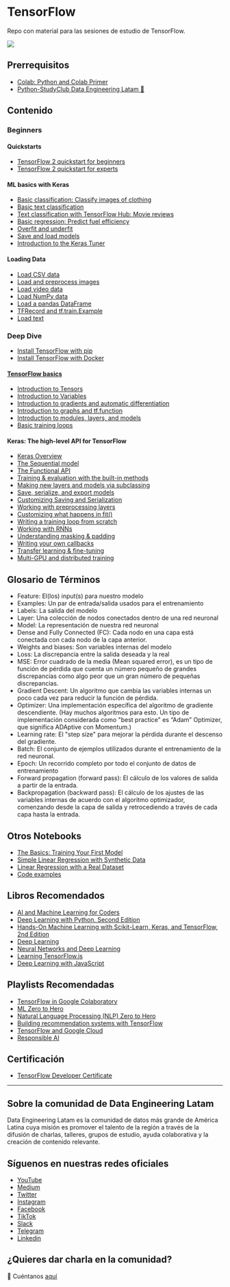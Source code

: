 # TensorFlow
Repo con material para las sesiones de estudio de TensorFlow.

<div style="margin: 0 auto">
  <img src="https://upload.wikimedia.org/wikipedia/commons/thumb/1/11/TensorFlowLogo.svg/1200px-TensorFlowLogo.svg.png" />
</div>

## Prerrequisitos
- [Colab: Python and Colab Primer](https://colab.research.google.com/github/tensorflow/examples/blob/master/courses/udacity_intro_to_tensorflow_for_deep_learning/l01c01_introduction_to_colab_and_python.ipynb)
- [Python-StudyClub Data Engineering Latam 🐍](https://github.com/DataEngineering-LATAM/Python-StudyClub)
## Contenido

### Beginners

#### Quickstarts

- [TensorFlow 2 quickstart for beginners](https://www.tensorflow.org/tutorials/quickstart/beginner)
- [TensorFlow 2 quickstart for experts](https://www.tensorflow.org/tutorials/quickstart/advanced)

#### ML basics with Keras

- [Basic classification: Classify images of clothing](https://www.tensorflow.org/tutorials/keras/classification)
- [Basic text classification](https://www.tensorflow.org/tutorials/keras/text_classification)
- [Text classification with TensorFlow Hub: Movie reviews](https://www.tensorflow.org/tutorials/keras/text_classification_with_hub)
- [Basic regression: Predict fuel efficiency](https://www.tensorflow.org/tutorials/keras/regression)
- [Overfit and underfit](https://www.tensorflow.org/tutorials/keras/overfit_and_underfit)
- [Save and load models](https://www.tensorflow.org/tutorials/keras/save_and_load)
- [Introduction to the Keras Tuner](https://www.tensorflow.org/tutorials/keras/keras_tuner)

#### Loading Data

- [Load CSV data](https://www.tensorflow.org/tutorials/load_data/csv)
- [Load and preprocess images](https://www.tensorflow.org/tutorials/load_data/images)
- [Load video data](https://www.tensorflow.org/tutorials/load_data/video)
- [Load NumPy data](https://www.tensorflow.org/tutorials/load_data/numpy)
- [Load a pandas DataFrame](https://www.tensorflow.org/tutorials/load_data/pandas_dataframe)
- [TFRecord and tf.train.Example](https://www.tensorflow.org/tutorials/load_data/tfrecord)
- [Load text](https://www.tensorflow.org/tutorials/load_data/text)

### Deep Dive

- [Install TensorFlow with pip](https://www.tensorflow.org/install/pip)
- [Install TensorFlow with Docker](https://www.tensorflow.org/install/docker)

#### [TensorFlow basics](https://www.tensorflow.org/guide/basics)

- [Introduction to Tensors](https://www.tensorflow.org/guide/tensor)
- [Introduction to Variables](https://www.tensorflow.org/guide/variable)
- [Introduction to gradients and automatic differentiation](https://www.tensorflow.org/guide/autodiff)
- [Introduction to graphs and tf.function](https://www.tensorflow.org/guide/intro_to_graphs)
- [Introduction to modules, layers, and models](https://www.tensorflow.org/guide/intro_to_modules)
- [Basic training loops](https://www.tensorflow.org/guide/basic_training_loops)

#### Keras: The high-level API for TensorFlow

- [Keras Overview](https://www.tensorflow.org/guide/keras)
- [The Sequential model](https://www.tensorflow.org/guide/keras/sequential_model)
- [The Functional API](https://www.tensorflow.org/guide/keras/functional_api)
- [Training & evaluation with the built-in methods](https://www.tensorflow.org/guide/keras/training_with_built_in_methods)
- [Making new layers and models via subclassing](https://www.tensorflow.org/guide/keras/making_new_layers_and_models_via_subclassing)
- [Save, serialize, and export models](https://www.tensorflow.org/guide/keras/serialization_and_saving)
- [Customizing Saving and Serialization](https://www.tensorflow.org/guide/keras/customizing_saving_and_serialization)
- [Working with preprocessing layers](https://www.tensorflow.org/guide/keras/preprocessing_layers)
- [Customizing what happens in fit()](https://www.tensorflow.org/guide/keras/customizing_what_happens_in_fit)
- [Writing a training loop from scratch](https://www.tensorflow.org/guide/keras/writing_a_training_loop_from_scratch)
- [Working with RNNs](https://www.tensorflow.org/guide/keras/working_with_rnns)
- [Understanding masking & padding](https://www.tensorflow.org/guide/keras/understanding_masking_and_padding)
- [Writing your own callbacks](https://www.tensorflow.org/guide/keras/writing_your_own_callbacks)
- [Transfer learning & fine-tuning](https://www.tensorflow.org/guide/keras/transfer_learning)
- [Multi-GPU and distributed training](https://www.tensorflow.org/guide/keras/distributed_training)

## Glosario de Términos

- Feature: El(los) input(s) para nuestro modelo
- Examples: Un par de entrada/salida usados para el entrenamiento
- Labels: La salida del modelo
- Layer: Una colección de nodos conectados dentro de una red neuronal
- Model: La representación de nuestra red neuronal
- Dense and Fully Connected (FC): Cada nodo en una capa está conectada con cada nodo de la capa anterior.
- Weights and biases: Son variables internas del modelo
- Loss: La discrepancia entre la salida deseada y la real
- MSE: Error cuadrado de la media (Mean squared error), es un tipo de función de pérdida que cuenta un número pequeño de grandes discrepancias como algo peor que un gran número de pequeñas discrepancias.
- Gradient Descent: Un algoritmo que cambia las variables internas un poco cada vez para reducir la función de pérdida.
- Optimizer: Una implementación específica del algoritmo de gradiente descendiente. (Hay muchos algoritmos para esto. Un tipo de implementación considerada como "best practice" es “Adam” Optimizer, que significa ADAptive con Momentum.)
- Learning rate:  El "step size" para mejorar la pérdida durante el descenso del gradiente.
- Batch: El conjunto de ejemplos utilizados durante el entrenamiento de la red neuronal.
- Epoch: Un recorrido completo por todo el conjunto de datos de entrenamiento
- Forward propagation (forward pass): El cálculo de los valores de salida a partir de la entrada.
- Backpropagation (backward pass): El cálculo de los ajustes de las variables internas de acuerdo con el algoritmo optimizador, comenzando desde la capa de salida y retrocediendo a través de cada capa hasta la entrada.

## Otros Notebooks

- [The Basics: Training Your First Model](https://colab.research.google.com/github/tensorflow/examples/blob/master/courses/udacity_intro_to_tensorflow_for_deep_learning/l02c01_celsius_to_fahrenheit.ipynb)
- [Simple Linear Regression with Synthetic Data](https://colab.research.google.com/github/google/eng-edu/blob/main/ml/cc/exercises/linear_regression_with_synthetic_data.ipynb)
- [Linear Regression with a Real Dataset](https://colab.research.google.com/github/google/eng-edu/blob/main/ml/cc/exercises/linear_regression_with_a_real_dataset.ipynb)
- [Code examples](https://keras.io/examples/)

## Libros Recomendados

- [AI and Machine Learning for Coders](https://www.oreilly.com/library/view/ai-and-machine/9781492078180)
- [Deep Learning with Python, Second Edition](https://www.manning.com/books/deep-learning-with-python-second-edition)
- [Hands-On Machine Learning with Scikit-Learn, Keras, and TensorFlow, 2nd Edition](https://www.oreilly.com/library/view/hands-on-machine-learning/9781492032632)
- [Deep Learning](https://www.deeplearningbook.org)
- [Neural Networks and Deep Learning](http://neuralnetworksanddeeplearning.com)
- [Learning TensorFlow.js](https://www.oreilly.com/library/view/learning-tensorflowjs/9781492090786)
- [Deep Learning with JavaScript](https://www.manning.com/books/deep-learning-with-javascript)

## Playlists Recomendadas

- [TensorFlow in Google Colaboratory](https://www.youtube.com/playlist?list=PLQY2H8rRoyvyK5aEDAI3wUUqC_F0oEroL)
- [ML Zero to Hero](https://www.youtube.com/playlist?list=PLQY2H8rRoyvwWuPiWnuTDBHe7I0fMSsfO)
- [Natural Language Processing (NLP) Zero to Hero](https://www.youtube.com/playlist?list=PLQY2H8rRoyvzDbLUZkbudP-MFQZwNmU4S)
- [Building recommendation systems with TensorFlow](https://www.youtube.com/playlist?list=PLQY2H8rRoyvy2MiyUBz5RWZr5MPFkV3qz)
- [TensorFlow and Google Cloud](https://www.youtube.com/playlist?list=PLQY2H8rRoyvwN2KcgCiApoDsVaxW64tNh)
- [Responsible AI](https://www.youtube.com/playlist?list=PLQY2H8rRoyvw40o-nd2CSrk-3JNMxW6er)

## Certificación

- [TensorFlow Developer Certificate](https://www.tensorflow.org/certificate)

---

## Sobre la comunidad de Data Engineering Latam

Data Engineering Latam es la comunidad de datos más grande de América Latina cuya misión es promover el talento de la región a través de la difusión de charlas, talleres, grupos de estudio, ayuda colaborativa y la creación de contenido relevante.

## Síguenos en nuestras redes oficiales

- [YouTube](https://youtube.com/c/dataengineeringlatam?sub_confirmation=1)
- [Medium](https://medium.com/@dataengineeringlatam)
- [Twitter](https://twitter.com/DataEngiLatam)
- [Instagram](https://instagram.com/dataengineeringlatam)
- [Facebook](https://facebook.com/dataengineeringlatam)
- [TikTok](https://www.tiktok.com/@dataengineeringlatam)
- [Slack](https://bit.ly/dataengineeringlatam_slack)
- [Telegram](https://t.me/dataengineeringlatam)
- [Linkedin](https://linkedin.com/company/data-engineering-latam)

## ¿Quieres dar charla en la comunidad? 

:microphone: Cuéntanos [aquí](https://docs.google.com/forms/d/e/1FAIpQLSd7CZgRxGHx-rRA7CyAeB0MxNPgVj5rCqQsrjrFiNYhoZxS1w/viewform)
